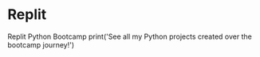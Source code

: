 # Replit
Replit Python Bootcamp
print('See all my Python projects created over the bootcamp journey!')
